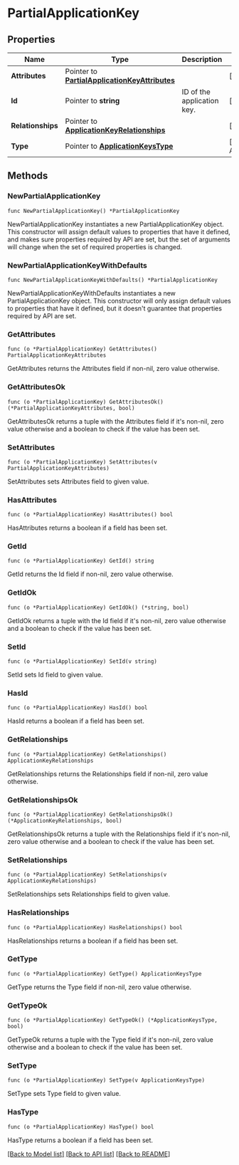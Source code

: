 # PartialApplicationKey

## Properties

| Name              | Type                                                                                 | Description                | Notes                                                        |
| ----------------- | ------------------------------------------------------------------------------------ | -------------------------- | ------------------------------------------------------------ |
| **Attributes**    | Pointer to [**PartialApplicationKeyAttributes**](PartialApplicationKeyAttributes.md) |                            | [optional]                                                   |
| **Id**            | Pointer to **string**                                                                | ID of the application key. | [optional]                                                   |
| **Relationships** | Pointer to [**ApplicationKeyRelationships**](ApplicationKeyRelationships.md)         |                            | [optional]                                                   |
| **Type**          | Pointer to [**ApplicationKeysType**](ApplicationKeysType.md)                         |                            | [optional] [default to APPLICATIONKEYSTYPE_APPLICATION_KEYS] |

## Methods

### NewPartialApplicationKey

`func NewPartialApplicationKey() *PartialApplicationKey`

NewPartialApplicationKey instantiates a new PartialApplicationKey object.
This constructor will assign default values to properties that have it defined,
and makes sure properties required by API are set, but the set of arguments
will change when the set of required properties is changed.

### NewPartialApplicationKeyWithDefaults

`func NewPartialApplicationKeyWithDefaults() *PartialApplicationKey`

NewPartialApplicationKeyWithDefaults instantiates a new PartialApplicationKey object.
This constructor will only assign default values to properties that have it defined,
but it doesn't guarantee that properties required by API are set.

### GetAttributes

`func (o *PartialApplicationKey) GetAttributes() PartialApplicationKeyAttributes`

GetAttributes returns the Attributes field if non-nil, zero value otherwise.

### GetAttributesOk

`func (o *PartialApplicationKey) GetAttributesOk() (*PartialApplicationKeyAttributes, bool)`

GetAttributesOk returns a tuple with the Attributes field if it's non-nil, zero value otherwise
and a boolean to check if the value has been set.

### SetAttributes

`func (o *PartialApplicationKey) SetAttributes(v PartialApplicationKeyAttributes)`

SetAttributes sets Attributes field to given value.

### HasAttributes

`func (o *PartialApplicationKey) HasAttributes() bool`

HasAttributes returns a boolean if a field has been set.

### GetId

`func (o *PartialApplicationKey) GetId() string`

GetId returns the Id field if non-nil, zero value otherwise.

### GetIdOk

`func (o *PartialApplicationKey) GetIdOk() (*string, bool)`

GetIdOk returns a tuple with the Id field if it's non-nil, zero value otherwise
and a boolean to check if the value has been set.

### SetId

`func (o *PartialApplicationKey) SetId(v string)`

SetId sets Id field to given value.

### HasId

`func (o *PartialApplicationKey) HasId() bool`

HasId returns a boolean if a field has been set.

### GetRelationships

`func (o *PartialApplicationKey) GetRelationships() ApplicationKeyRelationships`

GetRelationships returns the Relationships field if non-nil, zero value otherwise.

### GetRelationshipsOk

`func (o *PartialApplicationKey) GetRelationshipsOk() (*ApplicationKeyRelationships, bool)`

GetRelationshipsOk returns a tuple with the Relationships field if it's non-nil, zero value otherwise
and a boolean to check if the value has been set.

### SetRelationships

`func (o *PartialApplicationKey) SetRelationships(v ApplicationKeyRelationships)`

SetRelationships sets Relationships field to given value.

### HasRelationships

`func (o *PartialApplicationKey) HasRelationships() bool`

HasRelationships returns a boolean if a field has been set.

### GetType

`func (o *PartialApplicationKey) GetType() ApplicationKeysType`

GetType returns the Type field if non-nil, zero value otherwise.

### GetTypeOk

`func (o *PartialApplicationKey) GetTypeOk() (*ApplicationKeysType, bool)`

GetTypeOk returns a tuple with the Type field if it's non-nil, zero value otherwise
and a boolean to check if the value has been set.

### SetType

`func (o *PartialApplicationKey) SetType(v ApplicationKeysType)`

SetType sets Type field to given value.

### HasType

`func (o *PartialApplicationKey) HasType() bool`

HasType returns a boolean if a field has been set.

[[Back to Model list]](../README.md#documentation-for-models) [[Back to API list]](../README.md#documentation-for-api-endpoints) [[Back to README]](../README.md)
